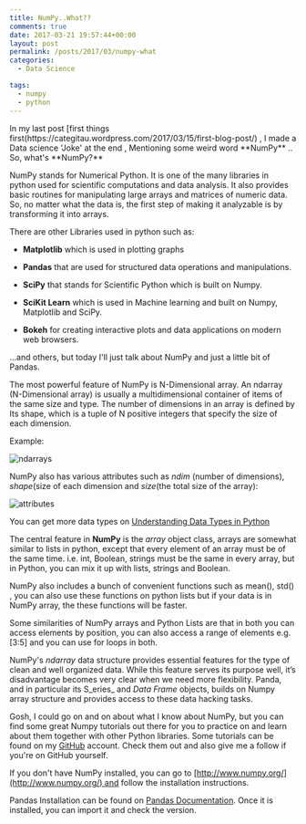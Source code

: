 ```yaml
---
title: NumPy..What??
comments: true
date: 2017-03-21 19:57:44+00:00
layout: post
permalink: /posts/2017/03/numpy-what
categories:
  - Data Science

tags:
  - numpy
  - python
---
```


<!-- more -->In my last post [first things first(https://categitau.wordpress.com/2017/03/15/first-blog-post/) , I made a Data science 'Joke' at the end , Mentioning some weird word **NumPy** .. So, what's **NumPy?**

NumPy stands for Numerical Python. It is one of the many libraries in python used for scientific computations and data analysis. It also provides basic routines for manipulating large arrays and matrices of numeric data. So, no matter what the data is, the first step of making it analyzable is by transforming it into arrays.

There are other Libraries used in python such as:
	
  * **Matplotlib** which is used in plotting graphs

	
  * **Pandas** that are used for structured data operations and manipulations.

	
  * **SciPy** that stands for Scientific Python which is built on Numpy.

	
  * **SciKit Learn** which is used in Machine learning and built on Numpy, Matplotlib and SciPy.

	
  * **Bokeh** for creating interactive plots and data applications on modern web browsers.


...and others, but today I'll just talk about NumPy and just a little bit of Pandas.

The most powerful feature of NumPy is N-Dimensional array. An ndarray (N-Dimensional array) is usually a multidimensional container of items of the same size and type. The number of dimensions in an array is defined by Its shape, which is a tuple of N positive integers that specify the size of each dimension.

Example:

![ndarrays](http://categitau.com/wp-content/uploads/2017/03/ndarrays.png)

NumPy also has various attributes such as _ndim_ (number of dimensions), _shape_(size of each dimension and _size_(the total size of the array):

![attributes](http://categitau.com/wp-content/uploads/2017/03/attributes.png)

You can get more data types on [Understanding Data Types in Python](http://localhost:8888/notebooks/02.01-Understanding-Data-Types.ipynb)

The central feature in **NumPy** is the _array_ object class, arrays are somewhat similar to lists in python, except that every element of an array must be of the same time. i.e. int, Boolean, strings must be the same in every array, but in Python, you can mix it up with lists, strings and Boolean.

NumPy also includes a bunch of convenient functions such as mean(), std() , you can also use these functions on python lists but if your data is in NumPy array, the these functions will be faster.

Some similarities of NumPy arrays and Python Lists are that in both you can access elements by position, you can also access a range of elements e.g. [3:5] and you can use for loops in both.

NumPy's _ndarray_ data structure provides essential features for the type of clean and well organized data. While this feature serves its purpose well, it’s disadvantage becomes very clear when we need more flexibility. Panda, and in particular its S_eries_ and _Data Frame_ objects, builds on Numpy array structure and provides access to these data hacking tasks.

Gosh, I could go on and on about what I know about NumPy, but you can find some great Numpy tutorials out there for you to practice on and learn about them together with other Python libraries. Some tutorials can be found on my [GitHub](https://github.com/CateGitau/Intro-to-Data-Analysis) account. Check them out and also give me a follow if you're on GitHub yourself.

If you don't have NumPy installed, you can go to [http://www.numpy.org/](http://www.numpy.org/) and follow the installation instructions.

Pandas Installation can be found on [Pandas Documentation](http://pandas.pydata.org/). Once it is installed, you can import it and check the version.

